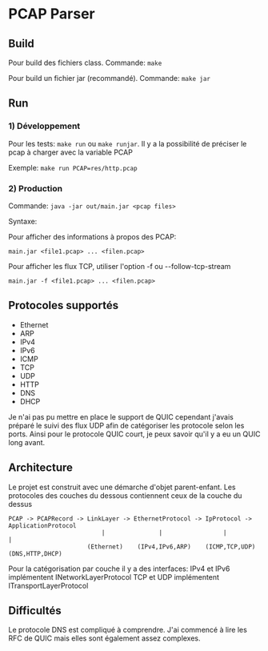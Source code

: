 # PCAP Parser

## Build

Pour build des fichiers class.
Commande: `make`

Pour build un fichier jar (recommandé).
Commande: `make jar`

## Run

### 1) Développement

Pour les tests: `make run` ou `make runjar`.
Il y a la possibilité de préciser le pcap à charger avec la variable PCAP

Exemple: `make run PCAP=res/http.pcap`

### 2) Production

Commande: `java -jar out/main.jar <pcap files>`

Syntaxe:

Pour afficher des informations à propos des PCAP:

`main.jar <file1.pcap> ... <filen.pcap>`

Pour afficher les flux TCP, utiliser l'option -f ou --follow-tcp-stream

`main.jar -f <file1.pcap> ... <filen.pcap>`

## Protocoles supportés

- Ethernet
- ARP
- IPv4
- IPv6
- ICMP
- TCP
- UDP
- HTTP
- DNS
- DHCP

Je n'ai pas pu mettre en place le support de QUIC cependant j'avais préparé le suivi des flux UDP afin de catégoriser les protocole selon les ports. 
Ainsi pour le protocole QUIC court, je peux savoir qu'il y a eu un QUIC long avant.

## Architecture

Le projet est construit avec une démarche d'objet parent-enfant. Les protocoles des couches du dessous contiennent ceux de la couche du dessus

```
PCAP -> PCAPRecord -> LinkLayer -> EthernetProtocol -> IpProtocol -> ApplicationProtocol
                          |               |                 |                  |
                      (Ethernet)    (IPv4,IPv6,ARP)    (ICMP,TCP,UDP)    (DNS,HTTP,DHCP)

```
Pour la catégorisation par couche il y a des interfaces:
IPv4 et IPv6 implémentent INetworkLayerProtocol
TCP et UDP implémentent ITransportLayerProtocol


## Difficultés

Le protocole DNS est compliqué à comprendre. J'ai commencé à lire les RFC de QUIC mais elles sont également assez complexes.






